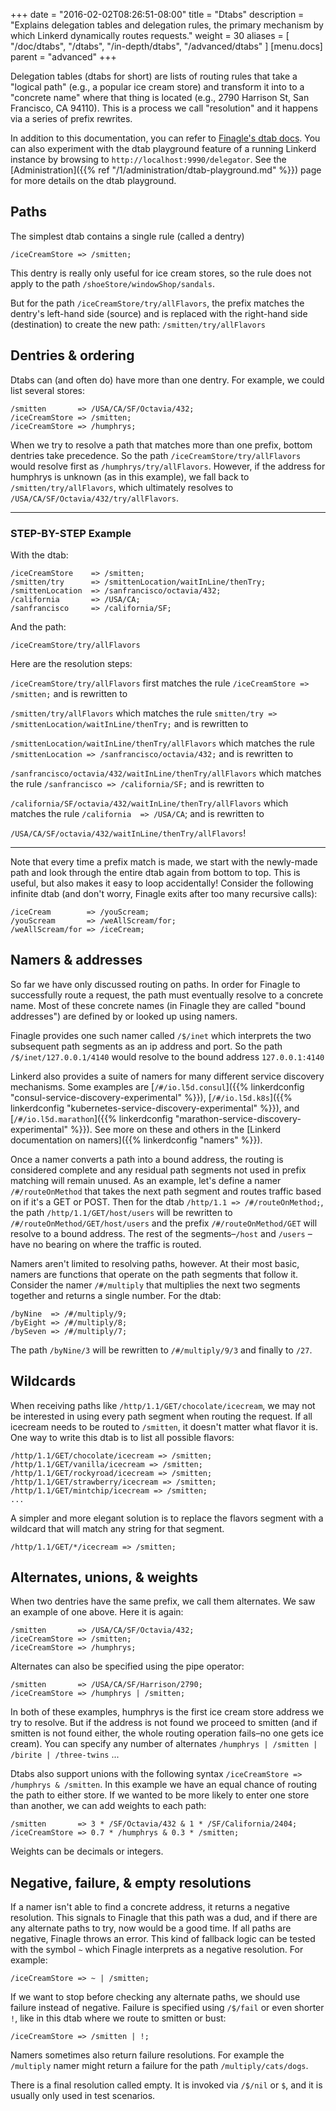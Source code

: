 +++
date = "2016-02-02T08:26:51-08:00"
title = "Dtabs"
description = "Explains delegation tables and delegation rules, the primary mechanism by which Linkerd dynamically routes requests."
weight = 30
aliases = [
  "/doc/dtabs",
  "/dtabs",
  "/in-depth/dtabs",
  "/advanced/dtabs"
]
[menu.docs]
  parent = "advanced"
+++

Delegation tables (dtabs for short) are lists of routing rules that take a
"logical path" (e.g., a popular ice cream store) and transform it into to a
"concrete name" where that thing is located (e.g., 2790 Harrison St, San
Francisco, CA 94110).  This is a process we call "resolution" and it happens via
a series of prefix rewrites.

In addition to this documentation, you can refer to [Finagle's dtab
docs](http://twitter.github.io/finagle/guide/Names.html). You can also
experiment with the dtab playground feature of a running Linkerd instance by
browsing to `http://localhost:9990/delegator`. See the [Administration]({{% ref
"/1/administration/dtab-playground.md" %}}) page for more details on the
dtab playground.

## Paths

The simplest dtab contains a single rule (called a dentry)

```dtab
/iceCreamStore => /smitten;
```

This dentry is really only useful for ice cream stores, so the rule does not
apply to the path `/shoeStore/windowShop/sandals`.

But for the path `/iceCreamStore/try/allFlavors`, the prefix matches the
dentry's left-hand side (source) and is replaced with the right-hand side
(destination) to create the new path: `/smitten/try/allFlavors`

## Dentries & ordering

Dtabs can (and often do) have more than one dentry. For example, we could list
several stores:

```dtab
/smitten       => /USA/CA/SF/Octavia/432;
/iceCreamStore => /smitten;
/iceCreamStore => /humphrys;
```

When we try to resolve a path that matches more than one prefix, bottom
dentries take precedence. So the path `/iceCreamStore/try/allFlavors` would
resolve first as `/humphrys/try/allFlavors`. However, if the address for
humphrys is unknown (as in this example), we  fall back to
`/smitten/try/allFlavors`, which ultimately resolves to
`/USA/CA/SF/Octavia/432/try/allFlavors`.

----

### STEP-BY-STEP Example

With the dtab:

```dtab
/iceCreamStore    => /smitten;
/smitten/try      => /smittenLocation/waitInLine/thenTry;
/smittenLocation  => /sanfrancisco/octavia/432;
/california       => /USA/CA;
/sanfrancisco     => /california/SF;
```
And the path:

```dtab
/iceCreamStore/try/allFlavors
```

Here are the resolution steps:

`/iceCreamStore/try/allFlavors` first matches the rule `/iceCreamStore =>
/smitten;` and is rewritten to

`/smitten/try/allFlavors` which matches the rule `smitten/try =>
/smittenLocation/waitInLine/thenTry;` and is rewritten to

`/smittenLocation/waitInLine/thenTry/allFlavors` which matches the rule
`/smittenLocation => /sanfrancisco/octavia/432;` and is rewritten to

`/sanfrancisco/octavia/432/waitInLine/thenTry/allFlavors` which matches the
rule `/sanfrancisco => /california/SF;` and is rewritten to

`/california/SF/octavia/432/waitInLine/thenTry/allFlavors` which matches the rule
`/california  => /USA/CA`; and is rewritten to

`/USA/CA/SF/octavia/432/waitInLine/thenTry/allFlavors`!

----

Note that every time a prefix match is made, we start with the newly-made path
and look through the entire dtab again from bottom to top. This is useful, but
also makes it easy to loop accidentally! Consider the following infinite dtab
(and don't worry, Finagle exits after too many recursive calls):

```dtab
/iceCream        => /youScream;
/youScream       => /weAllScream/for;
/weAllScream/for => /iceCream;
```

## Namers & addresses

So far we have only discussed routing on paths. In order for Finagle to
successfully route a request, the path must eventually resolve to a concrete
name. Most of these concrete names (in Finagle they are called "bound
addresses") are defined by or looked up using namers.

Finagle provides one such namer called `/$/inet` which interprets the two
subsequent path segments as an ip address and port. So the path
`/$/inet/127.0.0.1/4140` would resolve to the bound address `127.0.0.1:4140`

Linkerd also provides a suite of namers for many different service discovery
mechanisms. Some examples are [`/#/io.l5d.consul`]({{% linkerdconfig "consul-service-discovery-experimental" %}}),
[`/#/io.l5d.k8s`]({{% linkerdconfig "kubernetes-service-discovery-experimental" %}}),
and
[`/#/io.l5d.marathon`]({{% linkerdconfig "marathon-service-discovery-experimental" %}}).
See more on these and others in the [Linkerd documentation on namers]({{% linkerdconfig "namers" %}}).

Once a namer converts a path into a bound address, the routing is considered
complete and any residual path segments not used in prefix matching will
remain unused.  As an example, let's define a namer `/#/routeOnMethod` that takes
the next path segment and routes traffic based on if it's a GET or POST.  Then
for the dtab `/http/1.1 => /#/routeOnMethod;`, the path `/http/1.1/GET/host/users`
will be rewritten to `/#/routeOnMethod/GET/host/users` and the prefix
`/#/routeOnMethod/GET` will resolve to a bound address. The rest of the
segments–`/host` and `/users` –have no bearing on where the traffic is routed.

Namers aren't limited to resolving paths, however. At their most basic, namers
are functions that operate on the path segments that follow it.  Consider the
namer `/#/multiply` that multiplies the next two segments together and returns a
single number. For the dtab:

```dtab
/byNine  => /#/multiply/9;
/byEight => /#/multiply/8;
/bySeven => /#/multiply/7;
```

The path `/byNine/3` will be rewritten to `/#/multiply/9/3` and finally to `/27`.

## Wildcards

When receiving paths like `/http/1.1/GET/chocolate/icecream`, we may not be
interested in using every path segment when routing the request. If all icecream
needs to be routed to `/smitten`, it doesn't matter what flavor it is. One way
to write this dtab is to list all possible flavors:

```dtab
/http/1.1/GET/chocolate/icecream => /smitten;
/http/1.1/GET/vanilla/icecream => /smitten;
/http/1.1/GET/rockyroad/icecream => /smitten;
/http/1.1/GET/strawberry/icecream => /smitten;
/http/1.1/GET/mintchip/icecream => /smitten;
...
```

A simpler and more elegant solution is to replace the flavors segment with a
wildcard that will match any string for that segment.

```dtab
/http/1.1/GET/*/icecream => /smitten;
```

## Alternates, unions, & weights

When two dentries have the same prefix, we call them alternates. We saw an
example of one above. Here it is again:

```dtab
/smitten       => /USA/CA/SF/Octavia/432;
/iceCreamStore => /smitten;
/iceCreamStore => /humphrys;
```

Alternates can also be specified using the pipe operator:

```dtab
/smitten       => /USA/CA/SF/Harrison/2790;
/iceCreamStore => /humphrys | /smitten;
```

In both of these examples, humphrys is the first ice cream store address we
try to resolve. But if the address is not found we proceed to smitten (and if
smitten is not found either, the whole routing operation fails–no one gets ice
cream). You can specify any number of alternates `/humphrys | /smitten |
/birite | /three-twins` ...

Dtabs also support unions with the following syntax `/iceCreamStore =>
/humphrys & /smitten`.  In this example we have an equal chance of routing the
path to either store. If we wanted to be more likely to enter one store than
another, we can add weights to each path:

```dtab
/smitten       => 3 * /SF/Octavia/432 & 1 * /SF/California/2404;
/iceCreamStore => 0.7 * /humphrys & 0.3 * /smitten;
```

Weights can be decimals or integers.

## Negative, failure, & empty resolutions

If a namer isn't able to find a concrete address, it returns a negative
resolution. This signals to Finagle that this path was a dud, and if there are
any alternate paths to try, now would be a good time. If all paths are
negative, Finagle throws an error. This kind of fallback logic can be tested
with the symbol `~` which Finagle interprets as a negative resolution.
For example:

```dtab
/iceCreamStore => ~ | /smitten;
```

If we want  to stop before checking any alternate paths, we should use failure
instead of negative. Failure is specified using `/$/fail` or even shorter `!`,
like in this dtab where we route to smitten or bust:

```dtab
/iceCreamStore => /smitten | !;
```

Namers sometimes also return failure resolutions. For example the `/multiply`
namer might return a failure for the path `/multiply/cats/dogs`.

There is a final resolution called empty. It is invoked via `/$/nil` or `$`, and
it is usually only used in test scenarios.
